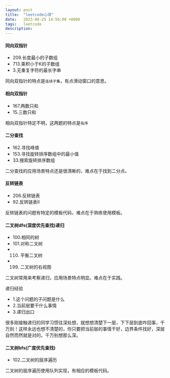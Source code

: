 ```yaml
---
layout: post
title:  "leetcode心得"
date:   2023-08-25 14:56:00 +0800
tags:   leetcode
description:
---
```


#### 同向双指针
* 209.长度最小的子数组
* 713.乘积小于K的子数组
* 3.无重复字符的最长字串

同向双指针的特点是`连续子集`，有点滑动窗口的意思。

#### 相向双指针
* 167.两数只和
* 15.三数只和

相向双指针特定不明，这两题的特点是`有序`

#### 二分查找
* 162.寻找峰值
* 153.寻找旋转排序数组中的最小值
* 33.搜索旋转排序数组

二分查找的应用场景特点还是很清晰的，难点在于找到二分点。

#### 反转链表
* 206.反转链表
* 92.反转链表II

反转链表的问题有特定的模板代码，难点在于熟练使用模板。

#### 二叉树dfs(深度优先查找)递归
* 100.相同的树
* 101.对称二叉树
* 110. 平衡二叉树
* 199. 二叉树的右视图

二叉树常用来考察递归，应用场景特点明显。难点在于实践。

递归经验
 * 1.这个问题的子问题是什么
 * 2.当前层要干什么事情
 * 3.递归出口

很多刚接触递归的同学习惯往深处想，就想想清楚下一层，下下层到底咋回事，千万别！这样永远也想不清楚的，你只要把当前层的事情干好，边界条件找好，深层自然而然就是对的。千万别想那么深。

#### 二叉树bfs(广度优先查找)
* 102.二叉树的层序遍历

二叉树的层序遍历使用队列实现，有相应的模板代码。
